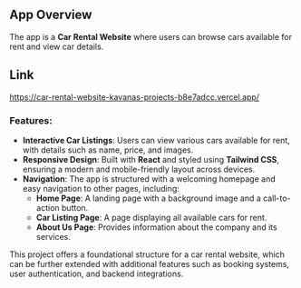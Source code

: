 ## App Overview

The app is a **Car Rental Website** where users can browse cars available for rent and view car details.

## Link
https://car-rental-website-kavanas-projects-b8e7adcc.vercel.app/

### Features:
- **Interactive Car Listings**: Users can view various cars available for rent, with details such as name, price, and images.
- **Responsive Design**: Built with **React** and styled using **Tailwind CSS**, ensuring a modern and mobile-friendly layout across devices.
- **Navigation**: The app is structured with a welcoming homepage and easy navigation to other pages, including:
  - **Home Page**: A landing page with a background image and a call-to-action button.
  - **Car Listing Page**: A page displaying all available cars for rent.
  - **About Us Page**: Provides information about the company and its services.

This project offers a foundational structure for a car rental website, which can be further extended with additional features such as booking systems, user authentication, and backend integrations.
